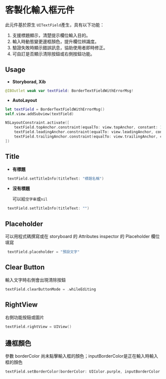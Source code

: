 # 客製化輸入框元件
此元件基於原生 `UITextField`產生，具有以下功能：
1. 支援標題顯示，清楚提示欄位輸入目的。
2. 輸入時動態變更邊框顏色，提升欄位辨識度。
3. 驗證失敗時顯示錯誤訊息，協助使用者即時修正。
4. 可自訂是否顯示清除按鈕或右側按鈕功能。

## Usage
* **Storyborad, Xib**

```Swift
@IBOutlet weak var textField: BorderTextFieldWithErrorMsg!
```
* **AutoLayout**
``` Swift
let textField = BorderTextFieldWithErrorMsg()
self.view.addSubview(textField)

NSLayoutConstraint.activate([
    textField.topAnchor.constraint(equalTo: view.topAnchor, constant: 120),
    textField.leadingAnchor.constraint(equalTo: view.leadingAnchor, constant: 24),
    textField.trailingAnchor.constraint(equalTo: view.trailingAnchor, constant: -24)
])
```

## Title
* **有標題**
```Swift
 textField.setTitleInfo(titleText: "標題名稱")
```
* **沒有標題**

  可以給`空字串`或`nil`
```Swift
 textField.setTitleInfo(titleText: "")
```

## Placeholder

可以用程式碼撰寫或在 storyboard 的 Attributes inspector 的 Placeholder 欄位填寫
```Swift
 textField.placeholder = "預設文字"
```

## Clear Button

輸入文字時右側會出現清除按鈕
```Swift
textField.clearButtonMode = .whileEditing
```

## RightView

右側功能按鈕或圖片
```Swift
textField.rightView = UIView()
```

## 邊框顏色

參數 borderColor 尚未點擊輸入框的顏色；inputBorderColor是正在輸入時輸入框的顏色
```Swift
textField.setBorderColor(borderColor: UIColor.purple, inputBorderColor: UIColor.purple)
```
